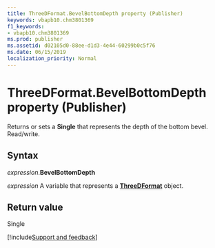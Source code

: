 ```yaml
---
title: ThreeDFormat.BevelBottomDepth property (Publisher)
keywords: vbapb10.chm3801369
f1_keywords:
- vbapb10.chm3801369
ms.prod: publisher
ms.assetid: d02105d0-88ee-d1d3-4e44-60299b0c5f76
ms.date: 06/15/2019
localization_priority: Normal
---
```



# ThreeDFormat.BevelBottomDepth property (Publisher)

Returns or sets a **Single** that represents the depth of the bottom bevel. Read/write.


## Syntax

_expression_.**BevelBottomDepth**

_expression_ A variable that represents a **[ThreeDFormat](Publisher.ThreeDFormat.md)** object.


## Return value

Single



[!include[Support and feedback](~/includes/feedback-boilerplate.md)]